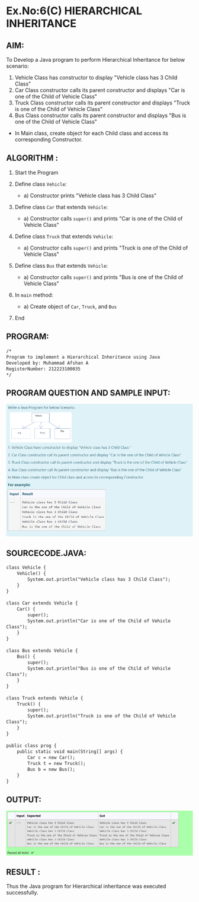 # Ex.No:6(C) HIERARCHICAL INHERITANCE

## AIM:

To Develop a Java program to perform Hierarchical Inheritance for below scenario:

1. Vehicle Class has constructor to display "Vehicle class has 3 Child Class"
2. Car Class constructor calls its parent constructor and displays "Car is one of the Child of Vehicle Class"
3. Truck Class constructor calls its parent constructor and displays "Truck is one of the Child of Vehicle Class"
4. Bus Class constructor calls its parent constructor and displays "Bus is one of the Child of Vehicle Class"

* In Main class, create object for each Child class and access its corresponding Constructor.

## ALGORITHM :

1. Start the Program
2. Define class `Vehicle`:

   * a) Constructor prints "Vehicle class has 3 Child Class"
3. Define class `Car` that extends `Vehicle`:

   * a) Constructor calls `super()` and prints "Car is one of the Child of Vehicle Class"
4. Define class `Truck` that extends `Vehicle`:

   * a) Constructor calls `super()` and prints "Truck is one of the Child of Vehicle Class"
5. Define class `Bus` that extends `Vehicle`:

   * a) Constructor calls `super()` and prints "Bus is one of the Child of Vehicle Class"
6. In `main` method:

   * a) Create object of `Car`, `Truck`, and `Bus`
7. End

## PROGRAM:

```
/*
Program to implement a Hierarchical Inheritance using Java
Developed by: Muhammad Afshan A
RegisterNumber: 212223100035
*/
```

## PROGRAM QUESTION AND SAMPLE INPUT:
![alt text](image.png)

## SOURCECODE.JAVA:

```
class Vehicle {
    Vehicle() {
        System.out.println("Vehicle class has 3 Child Class");
    }
}

class Car extends Vehicle {
    Car() {
        super();
        System.out.println("Car is one of the Child of Vehicle Class");
    }
}

class Bus extends Vehicle {
    Bus() {
        super();
        System.out.println("Bus is one of the Child of Vehicle Class");
    }
}

class Truck extends Vehicle {
    Truck() {
        super();
        System.out.println("Truck is one of the Child of Vehicle Class");
    }
}

public class prog {
    public static void main(String[] args) {
        Car c = new Car();
        Truck t = new Truck();
        Bus b = new Bus();
    }
}
```

## OUTPUT:
![alt text](image-1.png)

## RESULT :

Thus the Java program for Hierarchical inheritance was executed successfully.

